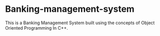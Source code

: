 # Banking-management-system
This is a Banking Management System built using the concepts of Object Oriented Programming In C++. 
